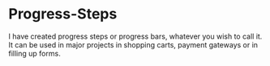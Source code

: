 # Progress-Steps
I have created progress steps or progress bars, whatever you wish to call it. It can be used in major projects in shopping carts, payment gateways or in filling up forms.
